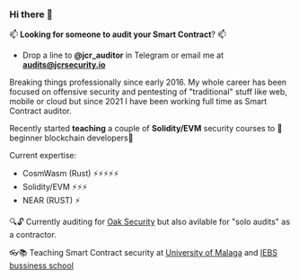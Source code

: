 ### Hi there 👋

📫 **Looking for someone to audit your Smart Contract**? 📫
* Drop a line to **@jcr_auditor** in Telegram or email me at **audits@jcrsecurity.io**  

Breaking things professionally since early 2016. My whole career has been focused on offensive security and pentesting of "traditional" stuff like web, mobile or cloud but since 2021 I have been working full time as Smart Contract auditor.

Recently started **teaching** a couple of **Solidity/EVM** security courses to 🌱beginner blockchain developers🌱

Current expertise:
- CosmWasm (Rust) ⚡⚡⚡⚡⚡
- Solidity/EVM    ⚡⚡⚡
- NEAR (RUST)     ⚡

:mag::unlock: Currently auditing for [Oak Security](https://www.oaksecurity.io/) but also avilable for "solo audits" as a contractor.

:eyeglasses::books: Teaching Smart Contract security at [University of Malaga](https://www.nics.uma.es/Blockchain/) and [IEBS bussiness school](https://www.iebschool.com/programas/master-en-blockchain-y-criptoactivos/)

<!--
**jcr-security/jcr-security** is a ✨ _special_ ✨ repository because its `README.md` (this file) appears on your GitHub profile.

Here are some ideas to get you started:

- 🔭 I’m currently working on ...
- 🌱 I’m currently learning ...
- 👯 I’m looking to collaborate on ...
- 🤔 I’m looking for help with ...
- 💬 Ask me about ...
- 📫 How to reach me: ...
- 😄 Pronouns: ...
- ⚡ Fun fact: ...
-->
